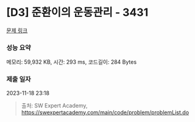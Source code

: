 # [D3] 준환이의 운동관리 - 3431 

[문제 링크](https://swexpertacademy.com/main/code/problem/problemDetail.do?contestProbId=AWE_ZXcqAAMDFAV2) 

### 성능 요약

메모리: 59,932 KB, 시간: 293 ms, 코드길이: 284 Bytes

### 제출 일자

2023-11-18 23:18



> 출처: SW Expert Academy, https://swexpertacademy.com/main/code/problem/problemList.do